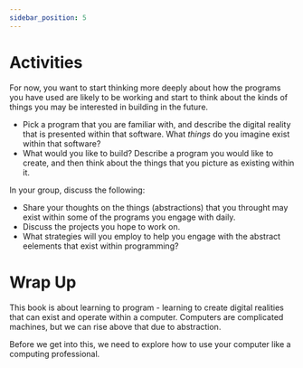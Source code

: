 ```yaml
---
sidebar_position: 5
---
```


# Activities

For now, you want to start thinking more deeply about how the programs you have used are likely to be working and start to think about the kinds of things you may be interested in building in the future.

- Pick a program that you are familiar with, and describe the digital reality that is presented within that software. What *things* do you imagine exist within that software?
- What would you like to build? Describe a program you would like to create, and then think about the things that you picture as existing within it.

In your group, discuss the following:

- Share your thoughts on the things (abstractions) that you throught may exist within some of the programs you engage with daily.
- Discuss the projects you hope to work on.
- What strategies will you employ to help you engage with the abstract eelements that exist within programming?

# Wrap Up

This book is about learning to program - learning to create digital realities that can exist and operate within a computer. Computers are complicated machines, but we can rise above that due to abstraction.

Before we get into this, we need to explore how to use your computer like a computing professional.

